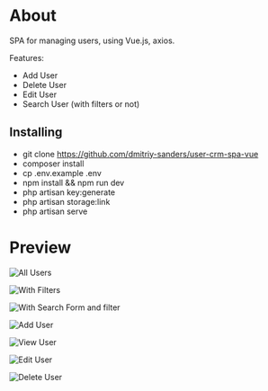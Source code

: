 # About

SPA for managing users, using Vue.js, axios.

Features:
- Add User
- Delete User
- Edit User
- Search User (with filters or not)

## Installing
- git clone https://github.com/dmitriy-sanders/user-crm-spa-vue
- composer install
- cp .env.example .env
- npm install && npm run dev
- php artisan key:generate
- php artisan storage:link
- php artisan serve

# Preview

![All Users](https://i.imgur.com/nA2bzrf.png)

![With Filters](https://i.imgur.com/VQ4kcRj.png)


![With Search Form and filter](https://i.imgur.com/Js7gvEk.png)

![Add User](https://i.imgur.com/J6HcXHE.png)


![View User](https://i.imgur.com/l4E2x4k.png)

![Edit User](https://i.imgur.com/jaOVUmW.png)

![Delete User](https://i.imgur.com/dvZj2BY.png)



